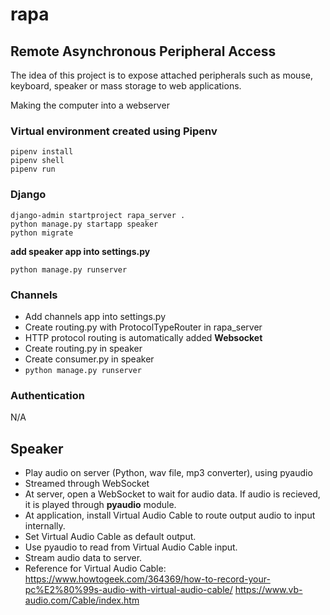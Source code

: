 # rapa
## Remote Asynchronous Peripheral Access

The idea of this project is to expose attached peripherals such as mouse, keyboard, speaker or mass storage to web applications.

Making the computer into a webserver

### Virtual environment created using Pipenv
```
pipenv install
pipenv shell
pipenv run
```

### Django
```
django-admin startproject rapa_server .
python manage.py startapp speaker
python migrate
```
**add speaker app into settings.py**
```
python manage.py runserver
```

### Channels
* Add channels app into settings.py
* Create routing.py with ProtocolTypeRouter in rapa_server
* HTTP protocol routing is automatically added
**Websocket**
* Create routing.py in speaker
* Create consumer.py in speaker
* `python manage.py runserver`

### Authentication
N/A

## Speaker
* Play audio on server (Python, wav file, mp3 converter), using pyaudio
* Streamed through WebSocket
* At server, open a WebSocket to wait for audio data. If audio is recieved, it is played through **pyaudio** module.
* At application, install Virtual Audio Cable to route output audio to input internally.
* Set Virtual Audio Cable as default output.
* Use pyaudio to read from Virtual Audio Cable input.
* Stream audio data to server.
* Reference for Virtual Audio Cable:
https://www.howtogeek.com/364369/how-to-record-your-pc%E2%80%99s-audio-with-virtual-audio-cable/
https://www.vb-audio.com/Cable/index.htm
